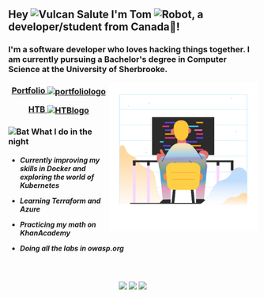 ﻿


<h2 align="left" >Hey <img src="https://raw.githubusercontent.com/Tarikul-Islam-Anik/Animated-Fluent-Emojis/master/Emojis/Hand%20gestures/Vulcan%20Salute.png" alt="Vulcan Salute" width="25" height="25" /> I'm Tom <img src="https://raw.githubusercontent.com/Tarikul-Islam-Anik/Animated-Fluent-Emojis/master/Emojis/Smilies/Robot.png" alt="Robot" width="25" height="25" />, a developer/student from Canada🍁! </h2> 
<h3>I'm a software developer who loves hacking things together. I am currently pursuing a Bachelor's degree in Computer Science at the University of Sherbrooke.</h3>


<img align="right" height="300" src="./assets/marginalia-a-person-sitting-in-front-of-a-computer-screen.gif"  />


### 
<div align="center">
    <h3>
    <a  href="https://tomgaillard.ca/" target="_blank" referer="bio_tom_gh"> Portfolio  <img align="center" src="./assets/3d-techny-searching-for-a-file-in-a-folder.gif" height="100" width="100" alt="portfoliologo" /> </a>
    
  <a align="center" href="https://app.hackthebox.com/profile/832591" target="_blank" referer="bio_tom_gh"> HTB <img align="center" src="https://media2.giphy.com/media/2DUl6BtXGAx2uyqIas/giphy.gif" height="100" width="100" alt="HTBlogo" /> </a></h3>

</div>

### <img src="https://raw.githubusercontent.com/Tarikul-Islam-Anik/Animated-Fluent-Emojis/master/Emojis/Animals/Bat.png" alt="Bat" width="50" height="50" /> What I do in the night

<h4>

  * *Currently improving my skills in Docker and exploring the world of Kubernetes*

  * *Learning Terraform and Azure*

  * *Practicing my math on KhanAcademy*

  * *Doing all the labs in owasp.org* 

  
  </h4>

<br />


###

<div align="center"> 
    
![](http://github-profile-summary-cards.vercel.app/api/cards/profile-details?username=GaillardTom&theme=tokyonight)
![](http://github-profile-summary-cards.vercel.app/api/cards/stats?username=GaillardTom&theme=tokyonight)  ![](http://github-profile-summary-cards.vercel.app/api/cards/repos-per-language?username=GaillardTom&theme=tokyonight)

</div>







